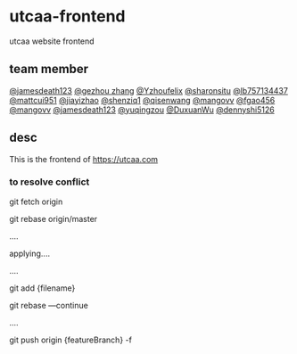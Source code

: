 # utcaa-frontend

utcaa website frontend

## team member

[@jamesdeath123](https://github.com/jamesdeath123)
[@gezhou zhang](https://github.com/gezhouz)
[@Yzhoufelix](https://github.com/Yzhoufelix)
[@sharonsitu](https://github.com/sharonsitu)
[@lb757134437](https://github.com/lb757134437)
[@mattcui951](http://github.com/mattcui951)
[@jiayizhao](https://github.com/JiayiZhaoUofT)
[@shenziq1](https://github.com/shenziq1)
[@qisenwang](https://github.com/keesonwang)
[@mangovv](https://github.com/mangovv)
[@fgao456](https://github.com/fgao456)
[@mangovv](https://github.com/mangovv)
[@jamesdeath123](https://github.com/jamesdeath123)
[@yuqingzou](https://github.com/yuqingzou)
[@DuxuanWu](https://github.com/DuxuanWu)
[@dennyshi5126](https://github.com/dennyshi5126)

## desc

This is the frontend of https://utcaa.com

### to resolve conflict
git fetch origin

git rebase origin/master

....

applying....

....

git add {filename}

git rebase —continue

....

git push origin {featureBranch} -f
